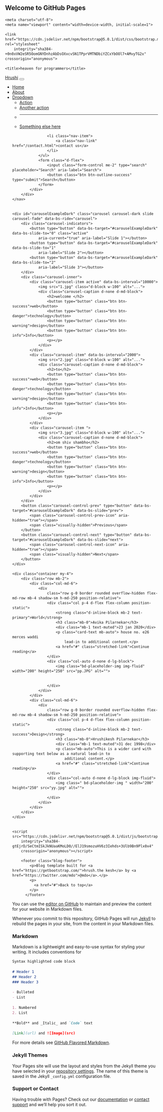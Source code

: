 ## Welcome to GitHub Pages
<!doctype html>
<html lang="en">

<head>

    <meta charset="utf-8">
    <meta name="viewport" content="width=device-width, initial-scale=1">

    <link href="https://cdn.jsdelivr.net/npm/bootstrap@5.0.1/dist/css/bootstrap.min.css" rel="stylesheet"
        integrity="sha384-+0n0xVW2eSR5OomGNYDnhzAbDsOXxcvSN1TPprVMTNDbiYZCxYbOOl7+AMvyTG2x" crossorigin="anonymous">

    <title>heaven for programmers</title>
</head>

<body>
    <nav class="navbar navbar-expand-lg navbar-dark bg-dark">
        <div class="container-fluid">
            <a class="navbar-brand" href="#">Hrushi</a>
            <button class="navbar-toggler" type="button" data-bs-toggle="collapse"
                data-bs-target="#navbarSupportedContent" aria-controls="navbarSupportedContent" aria-expanded="false"
                aria-label="Toggle navigation">
                <span class="navbar-toggler-icon"></span>
            </button>
            <div class="collapse navbar-collapse" id="navbarSupportedContent">
                <ul class="navbar-nav me-auto mb-2 mb-lg-0">
                    <li class="nav-item">
                        <a class="nav-link active" aria-current="page" href="/">Home</a>
                    </li>
                    <li class="nav-item">
                        <a class="nav-link" href="/about.html">About</a>
                    </li>
                    <li class="nav-item dropdown">
                        <a class="nav-link dropdown-toggle" href="#" id="navbarDropdown" role="button"
                            data-bs-toggle="dropdown" aria-expanded="false">
                            Dropdown
                        </a>
                        <ul class="dropdown-menu" aria-labelledby="navbarDropdown">
                            <li><a class="dropdown-item" href="#">Action</a></li>
                            <li><a class="dropdown-item" href="#">Another action</a></li>
                            <li>
                                <hr class="dropdown-divider">
                            </li>
                            <li><a class="dropdown-item" href="#">Something else here</a></li>
                        </ul>
                    </li>

                    <li class="nav-item">
                        <a class="nav-link" href="/contact.html">contact us</a>
                    </li>
                </ul>
                <form class="d-flex">
                    <input class="form-control me-2" type="search" placeholder="Search" aria-label="Search">
                    <button class="btn btn-outline-success" type="submit">Search</button>
                </form>
            </div>
        </div>
    </nav>


    <div id="carouselExampleDark" class="carousel carousel-dark slide carousel-fade" data-bs-ride="carousel">
        <div class="carousel-indicators">
            <button type="button" data-bs-target="#carouselExampleDark" data-bs-slide-to="0" class="active"
                aria-current="true" aria-label="Slide 1"></button>
            <button type="button" data-bs-target="#carouselExampleDark" data-bs-slide-to="1"
                aria-label="Slide 2"></button>
            <button type="button" data-bs-target="#carouselExampleDark" data-bs-slide-to="2"
                aria-label="Slide 3"></button>
        </div>
        <div class="carousel-inner">
            <div class="carousel-item active" data-bs-interval="10000">
                <img src="1.jpg" class="d-block w-100" alt="...">
                <div class="carousel-caption d-none d-md-block">
                    <h2>welcome </h2>
                    <button type="button" class="btn btn-success">web</button>
                    <button type="button" class="btn btn-danger">technology</button>
                    <button type="button" class="btn btn-warning">design</button>
                    <button type="button" class="btn btn-info">Info</button>
                    <p></p>
                </div>
            </div>
            <div class="carousel-item" data-bs-interval="2000">
                <img src="2.jpg" class="d-block w-100" alt="...">
                <div class="carousel-caption d-none d-md-block">
                    <h2>to</h2>
                    <button type="button" class="btn btn-success">web</button>
                    <button type="button" class="btn btn-danger">technology</button>
                    <button type="button" class="btn btn-warning">design</button>
                    <button type="button" class="btn btn-info">Info</button>
                    <p></p>
                </div>
            </div>
            <div class="carousel-item ">
                <img src="3.jpg" class="d-block w-100" alt="...">
                <div class="carousel-caption d-none d-md-block">
                    <h2>om shiv shambho</h2>
                    <button type="button" class="btn btn-success">web</button>
                    <button type="button" class="btn btn-danger">technology</button>
                    <button type="button" class="btn btn-warning">design</button>
                    <button type="button" class="btn btn-info">Info</button>
                    <p></p>
                </div>
            </div>
        </div>
        <button class="carousel-control-prev" type="button" data-bs-target="#carouselExampleDark" data-bs-slide="prev">
            <span class="carousel-control-prev-icon" aria-hidden="true"></span>
            <span class="visually-hidden">Previous</span>
        </button>
        <button class="carousel-control-next" type="button" data-bs-target="#carouselExampleDark" data-bs-slide="next">
            <span class="carousel-control-next-icon" aria-hidden="true"></span>
            <span class="visually-hidden">Next</span>
        </button>
    </div>

    <div class="container my-4">
        <div class="row mb-2">
            <div class="col-md-6">
                <div
                    class="row g-0 border rounded overflow-hidden flex-md-row mb-4 shadow-sm h-md-250 position-relative">
                    <div class="col p-4 d-flex flex-column position-static">
                        <strong class="d-inline-block mb-2 text-primary">World</strong>
                        <h3 class="mb-0">Avika Pilarnekar</h3>
                        <div class="mb-1 text-muted">23 jan 2020</div>
                        <p class="card-text mb-auto"> house no. e26 merces waddi
                            lead-in to additional content.</p>
                        <a href="#" class="stretched-link">Continue reading</a>
                    </div>
                    <div class="col-auto d-none d-lg-block">
                        <img class="bd-placeholder-img img-fluid" width="200" height="250" src="pp.JPG" alt="">


                    </div>
                </div>
            </div>
            <div class="col-md-6">
                <div
                    class="row g-0 border rounded overflow-hidden flex-md-row mb-4 shadow-sm h-md-250 position-relative">
                    <div class="col p-4 d-flex flex-column position-static">
                        <strong class="d-inline-block mb-2 text-success">Design</strong>
                        <h3 class="mb-0">Hrushikesh Pilarnekar</h3>
                        <div class="mb-1 text-muted">31 dec 1998</div>
                        <p class="mb-auto">This is a wider card with supporting text below as a natural lead-in to
                            additional content.</p>
                        <a href="#" class="stretched-link">Continue reading</a>
                    </div>
                    <div class="col-auto d-none d-lg-block img-fluid">
                        <img class=" bd-placeholder-img " width="200" height="250" src="yy.jpg" alt="">

                    </div>
                </div>
            </div>
        </div>
    </div>


    <script src="https://cdn.jsdelivr.net/npm/bootstrap@5.0.1/dist/js/bootstrap.bundle.min.js"
        integrity="sha384-gtEjrD/SeCtmISkJkNUaaKMoLD0//ElJ19smozuHV6z3Iehds+3Ulb9Bn9Plx0x4"
        crossorigin="anonymous"></script>

        <footer class="blog-footer">
            <p>Blog template built for <a href="https://getbootstrap.com/">hrush.the kesh</a> by <a href="https://twitter.com/mdo">@mdo</a>.</p>
            <p>
              <a href="#">Back to top</a>
            </p>
          </footer>
</body>

</html>

You can use the [editor on GitHub](https://github.com/hrushikesh9899/buds/edit/gh-pages/index.md) to maintain and preview the content for your website in Markdown files.

Whenever you commit to this repository, GitHub Pages will run [Jekyll](https://jekyllrb.com/) to rebuild the pages in your site, from the content in your Markdown files.

### Markdown

Markdown is a lightweight and easy-to-use syntax for styling your writing. It includes conventions for

```markdown
Syntax highlighted code block

# Header 1
## Header 2
### Header 3

- Bulleted
- List

1. Numbered
2. List

**Bold** and _Italic_ and `Code` text

[Link](url) and ![Image](src)
```

For more details see [GitHub Flavored Markdown](https://guides.github.com/features/mastering-markdown/).

### Jekyll Themes

Your Pages site will use the layout and styles from the Jekyll theme you have selected in your [repository settings](https://github.com/hrushikesh9899/buds/settings/pages). The name of this theme is saved in the Jekyll `_config.yml` configuration file.

### Support or Contact

Having trouble with Pages? Check out our [documentation](https://docs.github.com/categories/github-pages-basics/) or [contact support](https://support.github.com/contact) and we’ll help you sort it out.
